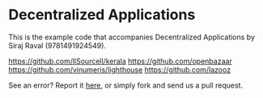 Decentralized Applications
==========

This is the example code that accompanies Decentralized Applications by Siraj Raval (9781491924549). 

https://github.com/llSourcell/kerala
https://github.com/openbazaar
https://github.com/vinumeris/lighthouse
https://github.com/lazooz

See an error? Report it [here](http://oreilly.com/catalog/errata.csp?isbn=0636920039334), or simply fork and send us a pull request.
